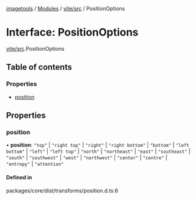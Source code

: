 [imagetools](../README.md) / [Modules](../modules.md) / [vite/src](../modules/vite_src.md) / PositionOptions

# Interface: PositionOptions

[vite/src](../modules/vite_src.md).PositionOptions

## Table of contents

### Properties

- [position](vite_src.PositionOptions.md#position)

## Properties

### position

• **position**: ``"top"`` \| ``"right top"`` \| ``"right"`` \| ``"right bottom"`` \| ``"bottom"`` \| ``"left bottom"`` \| ``"left"`` \| ``"left top"`` \| ``"north"`` \| ``"northeast"`` \| ``"east"`` \| ``"southeast"`` \| ``"south"`` \| ``"southwest"`` \| ``"west"`` \| ``"northwest"`` \| ``"center"`` \| ``"centre"`` \| ``"entropy"`` \| ``"attention"``

#### Defined in

packages/core/dist/transforms/position.d.ts:6
